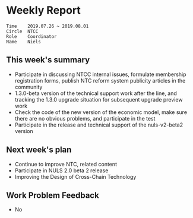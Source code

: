 # Weekly Report 
```
Time	2019.07.26 ~ 2019.08.01
Circle	NTCC
Role	Coordinator
Name	Niels
```
## This week's summary
- Participate in discussing NTCC internal issues, formulate membership registration forms, publish NTC reform system publicity articles in the community
- 1.3.0-beta version of the technical support work after the line, and tracking the 1.3.0 upgrade situation for subsequent upgrade preview work
- Check the code of the new version of the economic model, make sure there are no obvious problems, and participate in the test
- Participate in the release and technical support of the nuls-v2-beta2 version
## Next week's plan
- Continue to improve NTC, related content
- Participate in NULS 2.0 beta 2 release
- Improving the Design of Cross-Chain Technology
## Work Problem Feedback
- No

